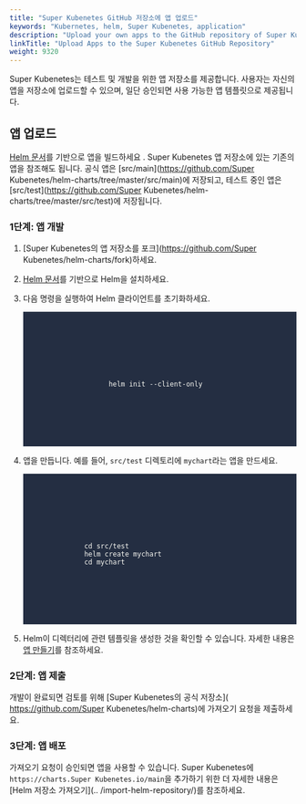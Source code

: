 ```yaml
---
title: "Super Kubenetes GitHub 저장소에 앱 업로드"
keywords: "Kubernetes, helm, Super Kubenetes, application"
description: "Upload your own apps to the GitHub repository of Super Kubenetes."
linkTitle: "Upload Apps to the Super Kubenetes GitHub Repository"
weight: 9320
---
```


Super Kubenetes는 테스트 및 개발을 위한 앱 저장소를 제공합니다. 사용자는 자신의 앱을 저장소에 업로드할 수 있으며, 일단 승인되면 사용 가능한 앱 템플릿으로 제공됩니다.

## 앱 업로드

[Helm 문서](https://helm.sh/docs/topics/charts/)를 기반으로 앱을 빌드하세요 . Super Kubenetes 앱 저장소에 있는 기존의 앱을 참조해도 됩니다. 공식 앱은 [src/main](https://github.com/Super Kubenetes/helm-charts/tree/master/src/main)에 저장되고, 테스트 중인 앱은 [src/test](https://github.com/Super Kubenetes/helm-charts/tree/master/src/test)에 저장됩니다.

### 1단계: 앱 개발

1. [Super Kubenetes의 앱 저장소를 포크](https://github.com/Super Kubenetes/helm-charts/fork)하세요.

2. [Helm 문서](https://helm.sh/docs/intro/install/)를 기반으로 Helm을 설치하세요.

3. 다음 명령을 실행하여 Helm 클라이언트를 초기화하세요.

   <article className="highlight">
      <pre style="color: rgb(248, 248, 242); background: rgb(36, 46, 66); tab-size: 4;">
         <div className="copy-code-button" title="Copy Code"></div>
         <div className="code-over-div">
            <code>
               <p>
						helm init --client-only
               </p>
            </code>
         </div>
      </pre>
   </article>

4. 앱을 만듭니다. 예를 들어, `src/test` 디렉토리에 `mychart`라는 앱을 만드세요.

   <article className="highlight">
      <pre style="color: rgb(248, 248, 242); background: rgb(36, 46, 66); tab-size: 4;">
         <div className="copy-code-button" title="Copy Code"></div>
         <div className="code-over-div">
            <code>
               <p>
                  cd src/test
                  helm create mychart
                  cd mychart
               </p>
            </code>
         </div>
      </pre>
   </article>

5. Helm이 디렉터리에 관련 템플릿을 생성한 것을 확인할 수 있습니다. 자세한 내용은 [앱 만들기](../../../application-store/app-developer-guide/helm-developer-guide/#create-an-app)를 참조하세요.

### 2단계: 앱 제출

개발이 완료되면 검토를 위해 [Super Kubenetes의 공식 저장소]( https://github.com/Super Kubenetes/helm-charts)에 가져오기 요청을 제출하세요.

### 3단계: 앱 배포

가져오기 요청이 승인되면 앱을 사용할 수 있습니다. Super Kubenetes에 `https://charts.Super Kubenetes.io/main`을 추가하기 위한 더 자세한 내용은 [Helm 저장소 가져오기](.. /import-helm-repository/)를 참조하세요.

